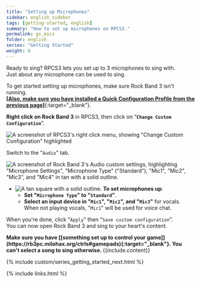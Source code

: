 ```yaml
---
title: "Setting up Microphones"
sidebar: english_sidebar
tags: [getting-started, english]
summary: "How to set up microphones on RPCS3."
permalink: gs_mics
folder: english
series: "Getting Started"
weight: 6
---
```


Ready to sing? RPCS3 lets you set up to 3 microphones to sing with.  
Just about any microphone can be used to sing.

To get started setting up microphones, make sure Rock Band 3 isn't running.  
[**[Also, make sure you have installed a Quick Configuration Profile from the previous page]**](https://rb3pc.milohax.org/gs_quick_config){:target="_blank"}.  

**Right click on Rock Band 3** in RPCS3, then click on “**`Change Custom Configuration`**”.  

![A screenshot of RPCS3's right click menu, showing "Change Custom Configuration" highlighted](https://rb3pc.milohax.org/images/cust/rpcs3customconfigchange.png "Change Custom Configuration")

Switch to the "`Audio`" tab.

![A screenshot of Rock Band 3's Audio custom settings, highlighting "Microphone Settings", "Microphone Type" ("Standard"), "Mic1", "Mic2", "Mic3", and "Mic4" in tan with a solid outline.](https://rb3pc.milohax.org/images/cust/audiom.png "Audio")

* ![A tan square with a solid outline.](https://rb3pc.milohax.org/images/cust/smalltan.png "Tan Square") **To set microphones up**: 
	* **Set "`Microphone Type`" to "`Standard`"**.
	* **Select an input device in "`Mic1`", "`Mic2`", and "`Mic3`"** for vocals. When not playing vocals, "`Mic1`" will be used for voice chat.

When you're done, click "`Apply`" then "`Save custom configuration`".  
You can now open Rock Band 3 and sing to your heart's content.

<div markdown="span" class="alert alert-danger" role="alert"><i class="fa fa-exclamation-circle"></i> <b>Make sure you have [[something set up to control your game]](https://rb3pc.milohax.org/ctrls#gamepads){:target="_blank"}. You can't select a song to sing otherwise. </b> {{include.content}}</div>

{% include custom/series_getting_started_next.html %}

{% include links.html %}